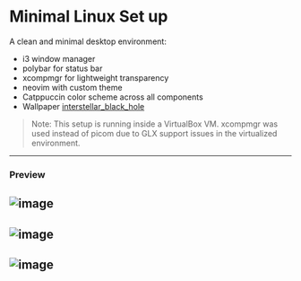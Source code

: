 # Minimal Linux Set up
A clean and minimal desktop environment:
- i3 window manager
- polybar for status bar
- xcompmgr for lightweight transparency
- neovim with custom theme
- Catppuccin color scheme across all components
- Wallpaper [interstellar_black_hole](https://www.reddit.com/r/ImageGoNord/comments/1f1if0s/3840_2160_interstellar_black_hole/)

> Note: This setup is running inside a VirtualBox VM. xcompmgr was used instead of picom due to GLX support issues in the virtualized environment.
---
### Preview
![image](https://github.com/user-attachments/assets/44e17eb5-8e2b-414f-b9fe-0e67ee059568)
---
![image](https://github.com/user-attachments/assets/bbe53707-af85-43ba-8c93-bbd88d2feed6)
---
![image](https://github.com/user-attachments/assets/1faff054-ae1c-49cd-b8f1-8a1380074a57)
---


